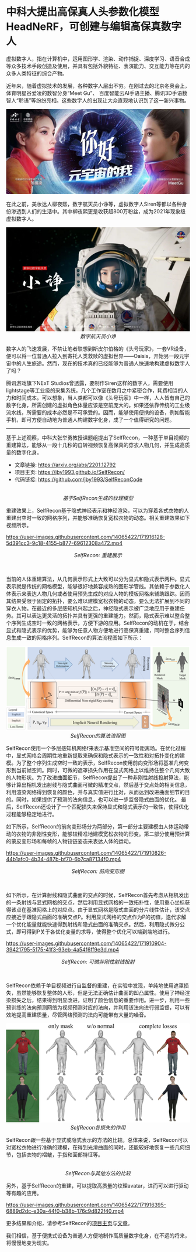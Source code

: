 # 中科大提出高保真人头参数化模型HeadNeRF，可创建与编辑高保真数字人

虚拟数字人，指在计算机中，运用图形学、渲染、动作捕捉、深度学习、语音合成等众多技术手段创造及使用，并具有包括外貌特征、表演能力、交互能力等在内的众多人类特征的综合产物。

近年来，随着虚拟技术的发展，各种数字人层出不穷。在刚过去的北京冬奥会上，体育明星谷爱凌的数智分身“Meet Gu”、 百度智能云AI手语主播、腾讯3D手语数智人“聆语”等纷纷亮相。这些数字人的出现让大众直观地认识到了这一新兴事物。

<p align="center">
    <img src="images/meetgu.jpg" alt> <br>
    <em></em>
</p>

在此之前，美妆达人柳夜熙，数字航天员小诤等，虚拟数字人Siren等都以各种身份渗透到人们的生活中。其中柳夜熙更是收获超800万粉丝，成为2021年现象级虚拟数字人。

<p align="center">
    <img src="images/xiaozheng.jpeg" alt> <br>
    <em>数字航天员小诤</em>
</p>

数字人的飞速发展，不禁让笔者联想到斯皮尔伯格的《头号玩家》，一套VR设备，便可以将一位普通人拉入到寄托人类救赎的虚拟世界——Oaisis，开始另一段元宇宙中的人生旅途。然而，现在的技术真的已经能够为普通人快速地构建虚拟数字人了吗？

腾讯游戏旗下NExT Studios曾透露，要制作Siren这样的数字人，需要使用lightstage等工业级的采集系统，几个工作室在数月之中紧密合作，耗费相当的人力和时间成本。可以想象，当人类都可以像《头号玩家》中一样，人人皆有自己的数字化身，所需创建的虚拟角色体量应该是空前庞大的。如果还依靠传统的工业级流水线，所需要的成本必然是不可承受的。因而，能够使用便携的设备，例如智能手机，即可方便自动地为普通人构建数字化身，成了一个值得研究的问题。


---

基于上述观察，中科大张举勇教授课题组提出了SelfRecon，一种基于单目视频的重建算法，能够从一段十几秒的自转视频恢复高保真的穿衣人物几何，并生成高质量的数字化身。
- 文章链接: https://arxiv.org/abs/2201.12792
- 项目主页: https://jby1993.github.io/SelfRecon/
- 代码链接: https://github.com/jby1993/SelfReconCode 

<p align="center">
    <img src="images/avatars.png" alt> <br>
    <em>基于SelfRecon生成的纹理模型</em>
</p>

重建效果上，SelfRecon基于隐式神经表示和神经渲染，可以为穿着各式衣物的人重建出空时一致的网格序列，并能够准确恢复宽松衣物的动态。相关重建效果如下视频所示。

https://user-images.githubusercontent.com/14065422/171916128-5d391cc3-9c18-4155-b877-69612308a472.mp4

<p align="center">
    <em>SelfRecon: 重建展示</em>
</p>
<br>

当前的人体重建算法，从几何表示形式上大致可以分为显式和隐式表示两种。显式表示就是传统的网格模型，能够很好地兼容成熟的图形学管线。其依赖于参数化人体表示来表达人物几何或者使用预先生成的对应人物的模板网格来辅助跟踪。因而其结果受限于固定的拓扑，要么难以建模宽松衣物的动态，要么无法扩展到不同的穿衣人物。在最近的多层感知机兴起之后，神经隐式表示被广泛地应用于重建任务。其可以表达更灵活的拓扑并具有更强的重建能力。然而，隐式表示难以整合整个序列生成空时一致的网格表示，方便下游的应用。SelfRecon的动机在于，结合显式和隐式表示的优势，能够为任意人物方便地进行高保真重建，同时整合序列信息生成一致的网格序列。SelfRecon的算法流程图如下所示：

<p align="center">
    <img src="images/pipeline3.png" alt> <br>
    <em>SelfRecon的算法流程图</em>
</p>

SelfRecon使用一个多层感知机网络f来表示基准空间的符号距离场。在优化过程中，显式网格会周期性地重新提取来确保和隐式表示的一致性和对拓扑变化的建模。为了整个序列生成空时一致的表示，SelfRecon使用前向变形场将基准几何变形到当前帧空间。同时，可微的遮罩损失作用在显式网格上以维持住整个几何大致的人物形状。为了改进曲面细节，SelfRecon提出了一种非刚性射线投射算法，能够计算出相机发出射线与隐式曲面可微的精准交点，然后基于交点处的相关信息，利用渲染网络得到恢复的颜色，并与真实值进行比对，从而达到改进曲面细节的目的。同时，如果提供了预测的法向信息，也可以进一步监督隐式曲面的优化。 最后，SelfRecon还设计了一个匹配损失来保持显式和隐式表示的一致性，使得优化过程能够稳定地进行。


如下所示，SelfRecon的前向变形场分为两部分，第一部分主要建模由人体运动带动的衣物的非刚性变形，能够较精准地建模宽松衣物的形变。第二部分使用预计算的蒙皮变形场和每帧的人物铰链姿态来表达人体的运动。


https://user-images.githubusercontent.com/14065422/171910826-44b1afc0-4b34-487b-bf70-6b7ca87134f0.mp4

<p align="center">
    <em>SelfRecon: 前向变形图</em>
</p>
<br>

如下所示，在计算射线和隐式曲面的交点的时候，SelfRecon首先考虑从相机发出的一条射线与显式网格的交点，然后利用显式网格的一致拓扑性，使用重心坐标获得该点在基准网格上的对应点。由于显式网格是隐式曲面的分片线性估计，该交点应接近于跟隐式曲面的准确交点P。利用显式网格的交点作为P的初值，迭代求解一个优化能量就能快速得到射线和隐式曲面的准确交点。然后，利用隐式微分公式，即可得到P关于各优化变量的求导，使得整个优化可以端到端地进行。

https://user-images.githubusercontent.com/14065422/171910904-39421795-5175-41f3-93eb-4a54f6ff9e3d.mp4

<p align="center">
    <em>SelfRecon: 可微非刚性射线投射</em>
</p>
<br>


SelfRecon依赖于单目视频进行自监督的重建，在实验中发现，单纯地使用遮罩损失，虽然能够恢复整体的人形，但是无法正确估计曲面的凹凸属性。使用了神经渲染损失之后，结果得到明显改进，证明了颜色信息的重要作用。进一步，利用一些预训练的法向预测网络为视频预测对应的法向，并利用该法向进行弱监督，可以有效地提高重建质量，尽管网络预测的法向可能带有大量的噪音。


<p align="center">
    <img src="images/ablation.png" alt> <br>
    <em>SelfRecon各损失的作用</em>
</p>

SelfRecon跟一些基于显式或隐式表示的方法的比较。总体来说，SelfRecon可以对宽松衣物进行准确的建模，在得到光滑曲面的同时，还能较好地恢复一些几何细节，包括衣物的褶皱，手指和面部特征等。

<p align="center">
    <img src="images/compare2.png" alt> <br>
    <em>SelfRecon与其他方法的比较</em>
</p>

另外，基于SelfRecon的重建，可以提取高质量的纹理avatar，进而可以进行驱动等有趣的应用。

https://user-images.githubusercontent.com/14065422/171916395-6889d2dc-e30a-44f0-b38b-176c9d822f40.mp4

更多结果和介绍，请参考SelfRecon的[项目主页](https://jby1993.github.io/SelfRecon/)与[文章](https://arxiv.org/abs/2201.12792)。

我们相信，基于便携式设备为普通人方便地制作高质量数字化身，在不远的将来，将慢慢地变为现实。
